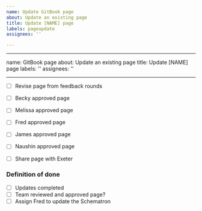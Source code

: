 ```yaml
---
name: Update GitBook page
about: Update an existing page
title: Update [NAME] page
labels: pageupdate
assignees: ''

---
```


---
name: GitBook page
about: Update an existing page
title: Update [NAME] page
labels: ''
assignees: ''

---

- [ ] Revise page from feedback rounds 
- [ ] Becky approved page
- [ ] Melissa approved page
- [ ] Fred approved page
- [ ] James approved page
- [ ] Naushin approved page
- [ ] Share page with Exeter


### Definition of done
- [ ] Updates completed
- [ ] Team reviewed and approved page?
- [ ] Assign Fred to update the Schematron
